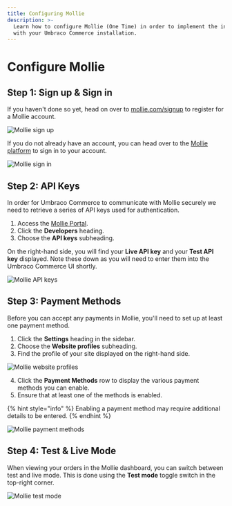 ```yaml
---
title: Configuring Mollie
description: >-
  Learn how to configure Mollie (One Time) in order to implement the integration
  with your Umbraco Commerce installation.
---
```


# Configure Mollie

## Step 1: Sign up & Sign in

If you haven't done so yet, head on over to [mollie.com/signup](https://mollie.com/signup) to register for a Mollie account.

![Mollie sign up](../media/mollie/mollie\_signup.png)

If you do not already have an account, you can head over to the [Mollie platform](https://www.mollie.com/dashboard/login) to sign in to your account.

![Mollie sign in](../media/mollie/mollie\_signin.png)

## Step 2: API Keys

In order for Umbraco Commerce to communicate with Mollie securely we need to retrieve a series of API keys used for authentication.

1. Access the [Mollie Portal](https://www.mollie.com/dashboard/login).
2. Click the **Developers** heading.
3. Choose the **API keys** subheading.

On the right-hand side, you will find your **Live API key** and your **Test API key** displayed. Note these down as you will need to enter them into the Umbraco Commerce UI shortly.

![Mollie API keys](../media/mollie/mollie\_api\_keys.png)

## Step 3: Payment Methods

Before you can accept any payments in Mollie, you'll need to set up at least one payment method.

1. Click the **Settings** heading in the sidebar.
2. Choose the **Website profiles** subheading.
3. Find the profile of your site displayed on the right-hand side.

![Mollie website profiles](../media/mollie/mollie\_website\_profiles.png)

4. Click the **Payment Methods** row to display the various payment methods you can enable.&#x20;
5. Ensure that at least one of the methods is enabled.

{% hint style="info" %}
Enabling a payment method may require additional details to be entered.
{% endhint %}

![Mollie payment methods](../media/mollie/mollie\_payment\_methods.png)

## Step 4: Test & Live Mode

When viewing your orders in the Mollie dashboard, you can switch between test and live mode. This is done using the **Test mode** toggle switch in the top-right corner.

![Mollie test mode](../media/mollie/mollie\_test\_mode.png)
